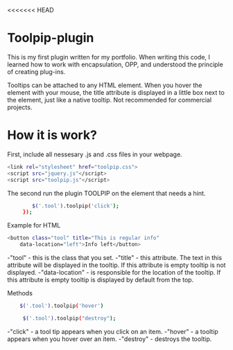 <<<<<<< HEAD
# Toolpip-plugin
This is my first plugin written for my portfolio.
When writing this code, I learned how to work with encapsulation, OPP, and understood the principle of creating plug-ins.

Tooltips can be attached to any HTML element. When you hover the element with your mouse, the title attribute is displayed in a little box next to the element, just like a native tooltip.
 Not recommended for commercial projects.

# How it is work?
First, include all nessesary .js and .css files in your webpage.

```sh
<link rel="stylesheet" href="toolpip.css">
<script src="jquery.js"</script>
<script src="toolpip.js"</script>
```
The second run the plugin TOOLPIP on the element that needs a hint.

```sh    $(document).ready(function () {
        $('.tool').toolpip('click');
     });
```
Example for HTML

```sh
<button class="tool" title="This is regular info"
    data-location="left">Info left</button>
```

-"tool" - this is the class that you set.
-"title" - this attribute. The text in this attribute will be displayed in the tooltip. If this attribute is empty tooltip is not displayed.
-"data-location" - is responsible for the location of the tooltip. If this attribute is empty tooltip is displayed by default from the top.

Methods
```sh
    $('.tool').toolpip('hover')

     $('.tool').toolpip("destroy");
```

-"click" - a tool tip appears when you click on an item.
-"hover" - a tooltip appears when you hover over an item.
-"destroy" - destroys the tooltip.
>>>>>>> 
